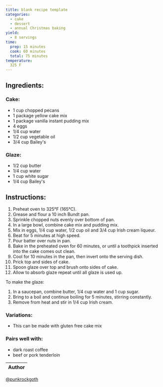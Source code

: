 ```yaml
---
title: blank recipe template
categories:
  - cake
  - dessert
  - annual Christmas baking
yield:
  - 8 servings
time:  
  prep: 15 minutes
  cook: 60 minutes
  total: 75 minutes
temperature:
  325 F
---
```


## Ingredients:
### Cake:
* 1 cup chopped pecans
* 1 package yellow cake mix
* 1 package vanilla instant pudding mix
* 4 eggs
* 1/4 cup water
* 1/2 cup vegetable oil
* 3/4 cup Bailey's

### Glaze:
* 1/2 cup butter
* 1/4 cup water
* 1 cup white sugar
* 1/4 cup Bailey's
 
## Instructions:
1. Preheat oven to 325°F (165°C).
2. Grease and flour a 10 inch Bundt pan.
3. Sprinkle chopped nuts evenly over bottom of pan.
4. In a large bowl, combine cake mix and pudding mix.
5. Mix in eggs, 1/4 cup water, 1/2 cup oil and 3/4 cup Irish cream liqueur.
6. Beat for 5 minutes at high speed.
7. Pour batter over nuts in pan.
8. Bake in the preheated oven for 60 minutes, or until a toothpick inserted into the cake comes out clean.
9. Cool for 10 minutes in the pan, then invert onto the serving dish.
10. Prick top and sides of cake.
11. Spoon glaze over top and brush onto sides of cake.
12. Allow to absorb glaze repeat until all glaze is used up.

To make the glaze: 
1. In a saucepan, combine butter, 1/4 cup water and 1 cup sugar.
2. Bring to a boil and continue boiling for 5 minutes, stirring constantly.
3. Remove from heat and stir in 1/4 cup Irish cream.


### Variations:
* This can be made with gluten free cake mix

### Pairs well with:
* dark roast coffee
* beef or pork tenderloin

Author |
------ |
[@punkrockgoth](https://github.com/punkrockgoth)
